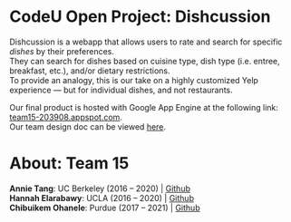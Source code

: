 # CodeU Open Project: Dishcussion
Dishcussion is a webapp that allows users to rate and search for specific _dishes_ by their preferences. 
<br>
They can search for dishes based on cuisine type, dish type (i.e. entree, breakfast, etc.), and/or dietary restrictions.
<br>
To provide an analogy, this is our take on a highly customized Yelp experience — but for individual dishes, and not restaurants.
<br>

Our final product is hosted with Google App Engine at the following link: [team15-203908.appspot.com](https://team15-203908.appspot.com/).
<br>
Our team design doc can be viewed [here](https://docs.google.com/document/d/12A13MtuR3KmAVc6ELorekBRwj-6_b21VnjEBKi_8QZc/edit?usp=sharing).

# About: Team 15
**Annie Tang**:        UC Berkeley (2016 – 2020)    | [Github](https://github.com/anniewtang) <br>
**Hannah Elarabawy**:  UCLA (2016 – 2020)           | [Github](https://github.com/helarabawy) <br>
**Chibuikem Ohanele**: Purdue (2017 – 2021)         | [Github](https://github.com/chibuikemohanele) <br>
